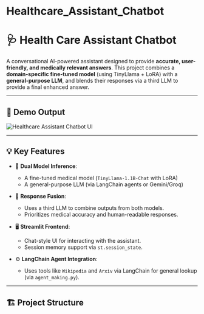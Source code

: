 # Healthcare_Assistant_Chatbot

# 🩺 Health Care Assistant Chatbot

A conversational AI-powered assistant designed to provide **accurate, user-friendly, and medically relevant answers**. This project combines a **domain-specific fine-tuned model** (using TinyLlama + LoRA) with a **general-purpose LLM**, and blends their responses via a third LLM to provide a final enhanced answer.

---

## 📸 Demo Output

![Healthcare Assistant Chatbot UI](./9bf8d8d1-780b-4df3-a848-b591b65a18e8.jpg)

---

## 💡 Key Features

- 🧠 **Dual Model Inference**:
  - A fine-tuned medical model (`TinyLlama-1.1B-Chat` with LoRA)
  - A general-purpose LLM (via LangChain agents or Gemini/Groq)

- 🔗 **Response Fusion**:
  - Uses a third LLM to combine outputs from both models.
  - Prioritizes medical accuracy and human-readable responses.

- 🖥️ **Streamlit Frontend**:
  - Chat-style UI for interacting with the assistant.
  - Session memory support via `st.session_state`.

- ⚙️ **LangChain Agent Integration**:
  - Uses tools like `Wikipedia` and `Arxiv` via LangChain for general lookup (via `agent_making.py`).

---

## 🏗️ Project Structure

